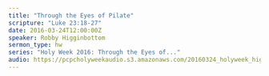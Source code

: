 ```yaml
---
title: "Through the Eyes of Pilate"
scripture: "Luke 23:18-27"
date: 2016-03-24T12:00:00Z
speaker: Robby Higginbottom
sermon_type: hw
series: "Holy Week 2016: Through the Eyes of..."
audio: https://pcpcholyweekaudio.s3.amazonaws.com/20160324_holyweek_higginbottom-56f593a9e59a1.mp3 
---
```



